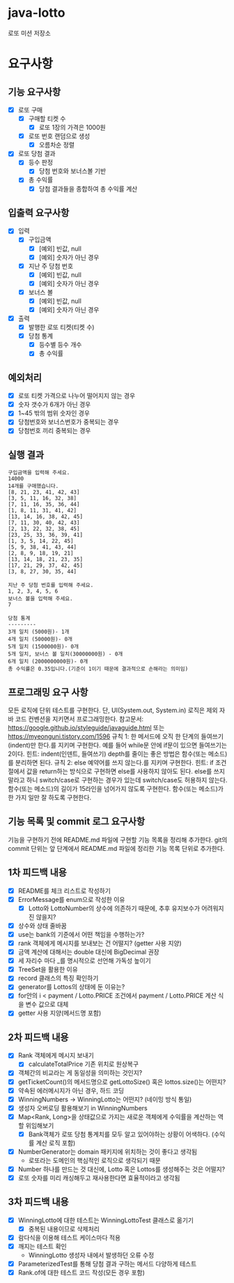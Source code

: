 # java-lotto

로또 미션 저장소

# 요구사항
## 기능 요구사항

- [x] 로또 구매
  - [x] 구매할 티켓 수
    - [x] 로또 1장의 가격은 1000원
  - [x] 로또 번호 랜덤으로 생성
    - [x] 오름차순 정렬
- [x] 로또 당첨 결과
  - [x] 등수 판정
    - [x] 당첨 번호와 보너스볼 기반
  - [x] 총 수익률
    - [x] 당첨 결과들을 종합하여 총 수익률 계산

## 입출력 요구사항

- [x] 입력
  - [x] 구입금액
    - [x] [예외] 빈값, null
    - [x] [예외] 숫자가 아닌 경우
  - [x] 지난 주 당첨 번호
    - [x] [예외] 빈값, null
    - [x] [예외] 숫자가 아닌 경우
  - [x] 보너스 볼
    - [x] [예외] 빈값, null
    - [x] [예외] 숫자가 아닌 경우
- [x] 출력
  - [x] 발행한 로또 티켓(티켓 수)
  - [x] 당첨 통계
    - [x] 등수별 등수 개수
    - [x] 총 수익률

## 예외처리
- [x] 로또 티켓 가격으로 나누어 떨어지지 않는 경우
- [x] 숫자 갯수가 6개가 아닌 경우
- [x] 1~45 밖의 범위 숫자인 경우
- [x] 당첨번호와 보너스번호가 중복되는 경우
- [x] 당첨번호 끼리 중복되는 경우

## 실행 결과
```
구입금액을 입력해 주세요.
14000
14개를 구매했습니다.
[8, 21, 23, 41, 42, 43]
[3, 5, 11, 16, 32, 38]
[7, 11, 16, 35, 36, 44]
[1, 8, 11, 31, 41, 42]
[13, 14, 16, 38, 42, 45]
[7, 11, 30, 40, 42, 43]
[2, 13, 22, 32, 38, 45]
[23, 25, 33, 36, 39, 41]
[1, 3, 5, 14, 22, 45]
[5, 9, 38, 41, 43, 44]
[2, 8, 9, 18, 19, 21]
[13, 14, 18, 21, 23, 35]
[17, 21, 29, 37, 42, 45]
[3, 8, 27, 30, 35, 44]

지난 주 당첨 번호를 입력해 주세요.
1, 2, 3, 4, 5, 6
보너스 볼을 입력해 주세요.
7

당첨 통계
---------
3개 일치 (5000원)- 1개
4개 일치 (50000원)- 0개
5개 일치 (1500000원)- 0개
5개 일치, 보너스 볼 일치(30000000원) - 0개
6개 일치 (2000000000원)- 0개
총 수익률은 0.35입니다.(기준이 1이기 때문에 결과적으로 손해라는 의미임)
```

## 프로그래밍 요구 사항
모든 로직에 단위 테스트를 구현한다. 단, UI(System.out, System.in) 로직은 제외
자바 코드 컨벤션을 지키면서 프로그래밍한다.
참고문서: https://google.github.io/styleguide/javaguide.html 또는 https://myeonguni.tistory.com/1596
규칙 1: 한 메서드에 오직 한 단계의 들여쓰기(indent)만 한다.를 지키며 구현한다.
예를 들어 while문 안에 if문이 있으면 들여쓰기는 2이다.
힌트: indent(인덴트, 들여쓰기) depth를 줄이는 좋은 방법은 함수(또는 메소드)를 분리하면 된다.
규칙 2: else 예약어를 쓰지 않는다.를 지키며 구현한다.
힌트: if 조건절에서 값을 return하는 방식으로 구현하면 else를 사용하지 않아도 된다.
else를 쓰지 말라고 하니 switch/case로 구현하는 경우가 있는데 switch/case도 허용하지 않는다.
함수(또는 메소드)의 길이가 15라인을 넘어가지 않도록 구현한다.
함수(또는 메소드)가 한 가지 일만 잘 하도록 구현한다.

## 기능 목록 및 commit 로그 요구사항
기능을 구현하기 전에 README.md 파일에 구현할 기능 목록을 정리해 추가한다.
git의 commit 단위는 앞 단계에서 README.md 파일에 정리한 기능 목록 단위로 추가한다.

## 1차 피드백 내용
- [x] README를 체크 리스트로 작성하기
- [x] ErrorMessage를 enum으로 작성한 이유
  - [x] Lotto와 LottoNumber의 상수에 의존하기 때문에, 추후 유지보수가 어려워지진 않을지?
- [x] 상수와 상태 줄바꿈  
- [x] use는 bank의 기준에서 어떤 책임을 수행하는가?
- [x] rank 객체에게 메시지를 보내보는 건 어떨지? (getter 사용 지양)
- [x] 금액 계산에 대해서는 double 대신에 BigDecimal 권장
- [x] 세 자리수 마다 _를 명시적으로 선언해 가독성 높이기
- [x] TreeSet을 활용한 이유
- [x] record 클래스의 특징 확인하기
- [x] generator를 Lottos의 상태에 둔 이유는?
- [x] for안의 i < payment / Lotto.PRICE 조건에서 payment / Lotto.PRICE 계산 식을 변수 값으로 대체
- [x] getter 사용 지양(메서드명 포함)

## 2차 피드백 내용
- [x] Rank 객체에게 메시지 보내기
  - [x] calculateTotalPrice 기존 위치로 원상복구
- [x] 객체간의 비교라는 게 동일성을 의미하는 것인지?
- [x] getTicketCount()의 메서드명으로 getLottoSize() 혹은 lottos.size()는 어떤지?
- [x] 약속된 에러메시지가 아닌 경우, 하드 코딩
- [x] WinningNumbers -> WinningLotto는 어떤지? (네이밍 방식 통일)
- [x] 생성자 오버로딩 활용해보기 in WinningNumbers
- [x] Map<Rank, Long>을 상태값으로 가지는 새로운 객체에게 수익률을 계산하는 역할 위임해보기
  - [x] Bank객체가 로또 당첨 통계치를 모두 알고 있어야하는 상황이 어색하다. (수익률 계산 로직 포함)
- [x] NumberGenerator는 domain 패키지에 위치하는 것이 좋다고 생각됨
  - 로또라는 도메인의 핵심적인 로직으로 생각되기 때문
- [x] Number 하나를 만드는 것 대신에, Lotto 혹은 Lottos를 생성해주는 것은 어떨지?
- [x] 로또 숫자를 미리 캐싱해두고 재사용한다면 효율적이라고 생각됨

## 3차 피드백 내용
- [x] WinningLotto에 대한 테스트는 WinningLottoTest 클래스로 옮기기
  - [x] 중복된 내용이므로 삭제처리
- [x] 람다식을 이용해 테스트 케이스마다 적용
- [x] 깨지는 테스트 확인
  - WinningLotto 생성자 내에서 발생하던 오류 수정
- [x] ParameterizedTest를 통해 당첨 결과 구하는 메서드 다양하게 테스트
- [x] Rank.of에 대한 테스트 코드 작성(모든 경우 포함)